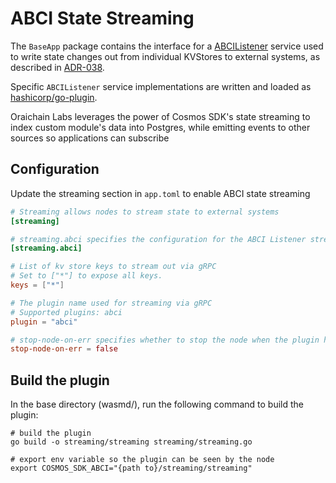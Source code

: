 # ABCI State Streaming

The `BaseApp` package contains the interface for a [ABCIListener](https://github.com/cosmos/cosmos-sdk/blob/main/baseapp/streaming.go)
service used to write state changes out from individual KVStores to external systems,
as described in [ADR-038](https://github.com/cosmos/cosmos-sdk/blob/main/docs/architecture/adr-038-state-listening.md).

Specific `ABCIListener` service implementations are written and loaded as [hashicorp/go-plugin](https://github.com/hashicorp/go-plugin).

Oraichain Labs leverages the power of Cosmos SDK's state streaming to index custom module's data into Postgres, while emitting events to other sources so applications can subscribe

## Configuration

Update the streaming section in `app.toml` to enable ABCI state streaming

```toml
# Streaming allows nodes to stream state to external systems
[streaming]

# streaming.abci specifies the configuration for the ABCI Listener streaming service
[streaming.abci]

# List of kv store keys to stream out via gRPC
# Set to ["*"] to expose all keys.
keys = ["*"]

# The plugin name used for streaming via gRPC
# Supported plugins: abci
plugin = "abci"

# stop-node-on-err specifies whether to stop the node when the plugin has problems
stop-node-on-err = false
```

## Build the plugin

In the base directory (wasmd/), run the following command to build the plugin:

```shell
# build the plugin
go build -o streaming/streaming streaming/streaming.go

# export env variable so the plugin can be seen by the node
export COSMOS_SDK_ABCI="{path to}/streaming/streaming"
```

